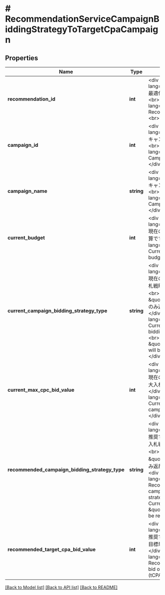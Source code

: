 # # RecommendationServiceCampaignBiddingStrategyToTargetCpaCampaign

## Properties

Name | Type | Description | Notes
------------ | ------------- | ------------- | -------------
**recommendation_id** | **int** | &lt;div lang&#x3D;\&quot;ja\&quot;&gt; 最適化提案IDです。&lt;br&gt; &lt;/div&gt; &lt;div lang&#x3D;\&quot;en\&quot;&gt; Recommendation ID.&lt;br&gt; &lt;/div&gt; | [optional]
**campaign_id** | **int** | &lt;div lang&#x3D;\&quot;ja\&quot;&gt; キャンペーンIDです。&lt;br&gt; &lt;/div&gt; &lt;div lang&#x3D;\&quot;en\&quot;&gt; Campaign ID.&lt;br&gt; &lt;/div&gt; | [optional]
**campaign_name** | **string** | &lt;div lang&#x3D;\&quot;ja\&quot;&gt; キャンペーン名です。&lt;br&gt; &lt;/div&gt; &lt;div lang&#x3D;\&quot;en\&quot;&gt; Campaign Name.&lt;br&gt; &lt;/div&gt; | [optional]
**current_budget** | **int** | &lt;div lang&#x3D;\&quot;ja\&quot;&gt; 現在のキャンペーン予算です。 &lt;/div&gt; &lt;div lang&#x3D;\&quot;en\&quot;&gt; Current campaign budget. &lt;/div&gt; | [optional]
**current_campaign_bidding_strategy_type** | **string** | &lt;div lang&#x3D;\&quot;ja\&quot;&gt; 現在のキャンペーン入札戦略タイプです。&lt;br&gt; 現在は\&quot;MAX_CPC\&quot;のみ返却します。 &lt;/div&gt; &lt;div lang&#x3D;\&quot;en\&quot;&gt; Current campaign bidding strategy type.&lt;br&gt; Currently, only \&quot;MAX_CPC\&quot; will be returned. &lt;/div&gt; | [optional]
**current_max_cpc_bid_value** | **int** | &lt;div lang&#x3D;\&quot;ja\&quot;&gt; 現在のキャンペーン最大入札単価(CPC)です。 &lt;/div&gt; &lt;div lang&#x3D;\&quot;en\&quot;&gt; Current max bid of campaign (CPC). &lt;/div&gt; | [optional]
**recommended_campaign_bidding_strategy_type** | **string** | &lt;div lang&#x3D;\&quot;ja\&quot;&gt; 推奨するキャンペーン入札戦略タイプです。&lt;br&gt; 現在は\&quot;AUTO\&quot;のみ返却します。 &lt;/div&gt; &lt;div lang&#x3D;\&quot;en\&quot;&gt; Recommended campaign bidding strategy type.&lt;br&gt; Currently, only \&quot;AUTO\&quot; will be returned. &lt;/div&gt; | [optional]
**recommended_target_cpa_bid_value** | **int** | &lt;div lang&#x3D;\&quot;ja\&quot;&gt; 推奨するキャンペーン目標単価(tCPA)です。 &lt;/div&gt; &lt;div lang&#x3D;\&quot;en\&quot;&gt; Recommended target bid of campaign (tCPA). &lt;/div&gt; | [optional]

[[Back to Model list]](../../README.md#models) [[Back to API list]](../../README.md#endpoints) [[Back to README]](../../README.md)
